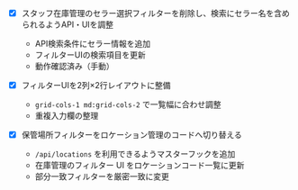 - [x] スタッフ在庫管理のセラー選択フィルターを削除し、検索にセラー名を含められるようAPI・UIを調整
  - API検索条件にセラー情報を追加
  - フィルターUIの検索項目を更新
  - 動作確認済み（手動）
- [x] フィルターUIを2列×2行レイアウトに整備
  - `grid-cols-1 md:grid-cols-2` で一覧幅に合わせ調整
  - 重複入力欄の整理

- [x] 保管場所フィルターをロケーション管理のコードへ切り替える
  - `/api/locations` を利用できるようマスターフックを追加
  - 在庫管理のフィルター UI をロケーションコード一覧に更新
  - 部分一致フィルターを厳密一致に変更

